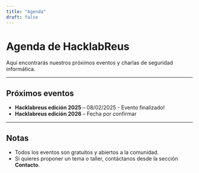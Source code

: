 ```yaml
---
title: "Agenda"
draft: false
---
```


# Agenda de HacklabReus

Aquí encontrarás nuestros próximos eventos y charlas de seguridad informática.

---

## Próximos eventos

- **Hacklabreus edición 2025** – 08/02/2025 - Evento finalizado!
- **Hacklabreus edición 2026** – Fecha por confirmar

---

## Notas

- Todos los eventos son gratuitos y abiertos a la comunidad.  
- Si quieres proponer un tema o taller, contáctanos desde la sección **Contacto**.



